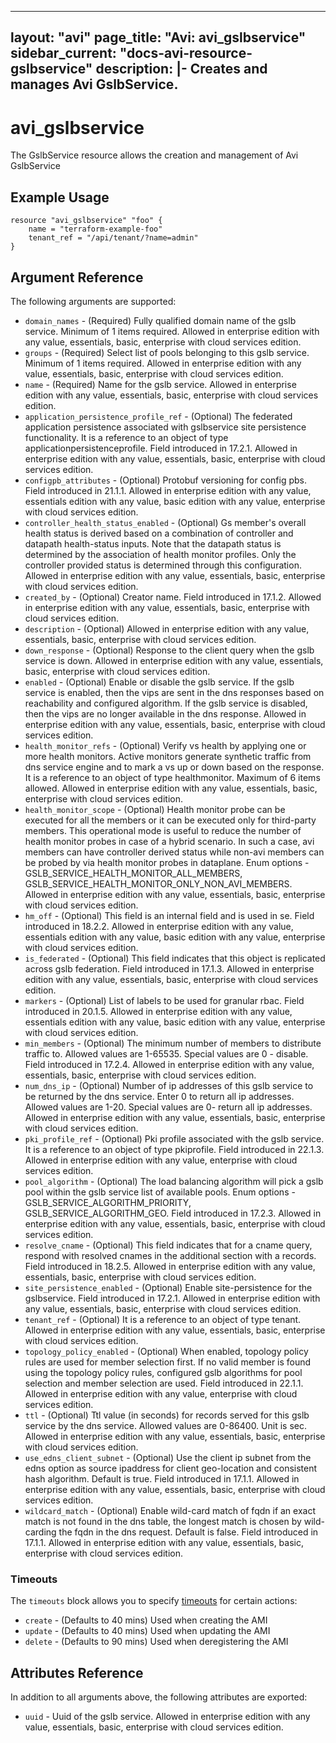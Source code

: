 <!--
    Copyright 2021 VMware, Inc.
    SPDX-License-Identifier: Mozilla Public License 2.0
-->
---
layout: "avi"
page_title: "Avi: avi_gslbservice"
sidebar_current: "docs-avi-resource-gslbservice"
description: |-
  Creates and manages Avi GslbService.
---

# avi_gslbservice

The GslbService resource allows the creation and management of Avi GslbService

## Example Usage

```hcl
resource "avi_gslbservice" "foo" {
    name = "terraform-example-foo"
    tenant_ref = "/api/tenant/?name=admin"
}
```

## Argument Reference

The following arguments are supported:

* `domain_names` - (Required) Fully qualified domain name of the gslb service. Minimum of 1 items required. Allowed in enterprise edition with any value, essentials, basic, enterprise with cloud services edition.
* `groups` - (Required) Select list of pools belonging to this gslb service. Minimum of 1 items required. Allowed in enterprise edition with any value, essentials, basic, enterprise with cloud services edition.
* `name` - (Required) Name for the gslb service. Allowed in enterprise edition with any value, essentials, basic, enterprise with cloud services edition.
* `application_persistence_profile_ref` - (Optional) The federated application persistence associated with gslbservice site persistence functionality. It is a reference to an object of type applicationpersistenceprofile. Field introduced in 17.2.1. Allowed in enterprise edition with any value, essentials, basic, enterprise with cloud services edition.
* `configpb_attributes` - (Optional) Protobuf versioning for config pbs. Field introduced in 21.1.1. Allowed in enterprise edition with any value, essentials edition with any value, basic edition with any value, enterprise with cloud services edition.
* `controller_health_status_enabled` - (Optional) Gs member's overall health status is derived based on a combination of controller and datapath health-status inputs. Note that the datapath status is determined by the association of health monitor profiles. Only the controller provided status is determined through this configuration. Allowed in enterprise edition with any value, essentials, basic, enterprise with cloud services edition.
* `created_by` - (Optional) Creator name. Field introduced in 17.1.2. Allowed in enterprise edition with any value, essentials, basic, enterprise with cloud services edition.
* `description` - (Optional) Allowed in enterprise edition with any value, essentials, basic, enterprise with cloud services edition.
* `down_response` - (Optional) Response to the client query when the gslb service is down. Allowed in enterprise edition with any value, essentials, basic, enterprise with cloud services edition.
* `enabled` - (Optional) Enable or disable the gslb service. If the gslb service is enabled, then the vips are sent in the dns responses based on reachability and configured algorithm. If the gslb service is disabled, then the vips are no longer available in the dns response. Allowed in enterprise edition with any value, essentials, basic, enterprise with cloud services edition.
* `health_monitor_refs` - (Optional) Verify vs health by applying one or more health monitors. Active monitors generate synthetic traffic from dns service engine and to mark a vs up or down based on the response. It is a reference to an object of type healthmonitor. Maximum of 6 items allowed. Allowed in enterprise edition with any value, essentials, basic, enterprise with cloud services edition.
* `health_monitor_scope` - (Optional) Health monitor probe can be executed for all the members or it can be executed only for third-party members. This operational mode is useful to reduce the number of health monitor probes in case of a hybrid scenario. In such a case, avi members can have controller derived status while non-avi members can be probed by via health monitor probes in dataplane. Enum options - GSLB_SERVICE_HEALTH_MONITOR_ALL_MEMBERS, GSLB_SERVICE_HEALTH_MONITOR_ONLY_NON_AVI_MEMBERS. Allowed in enterprise edition with any value, essentials, basic, enterprise with cloud services edition.
* `hm_off` - (Optional) This field is an internal field and is used in se. Field introduced in 18.2.2. Allowed in enterprise edition with any value, essentials edition with any value, basic edition with any value, enterprise with cloud services edition.
* `is_federated` - (Optional) This field indicates that this object is replicated across gslb federation. Field introduced in 17.1.3. Allowed in enterprise edition with any value, essentials, basic, enterprise with cloud services edition.
* `markers` - (Optional) List of labels to be used for granular rbac. Field introduced in 20.1.5. Allowed in enterprise edition with any value, essentials edition with any value, basic edition with any value, enterprise with cloud services edition.
* `min_members` - (Optional) The minimum number of members to distribute traffic to. Allowed values are 1-65535. Special values are 0 - disable. Field introduced in 17.2.4. Allowed in enterprise edition with any value, essentials, basic, enterprise with cloud services edition.
* `num_dns_ip` - (Optional) Number of ip addresses of this gslb service to be returned by the dns service. Enter 0 to return all ip addresses. Allowed values are 1-20. Special values are 0- return all ip addresses. Allowed in enterprise edition with any value, essentials, basic, enterprise with cloud services edition.
* `pki_profile_ref` - (Optional) Pki profile associated with the gslb service. It is a reference to an object of type pkiprofile. Field introduced in 22.1.3. Allowed in enterprise edition with any value, enterprise with cloud services edition.
* `pool_algorithm` - (Optional) The load balancing algorithm will pick a gslb pool within the gslb service list of available pools. Enum options - GSLB_SERVICE_ALGORITHM_PRIORITY, GSLB_SERVICE_ALGORITHM_GEO. Field introduced in 17.2.3. Allowed in enterprise edition with any value, essentials, basic, enterprise with cloud services edition.
* `resolve_cname` - (Optional) This field indicates that for a cname query, respond with resolved cnames in the additional section with a records. Field introduced in 18.2.5. Allowed in enterprise edition with any value, essentials, basic, enterprise with cloud services edition.
* `site_persistence_enabled` - (Optional) Enable site-persistence for the gslbservice. Field introduced in 17.2.1. Allowed in enterprise edition with any value, essentials, basic, enterprise with cloud services edition.
* `tenant_ref` - (Optional) It is a reference to an object of type tenant. Allowed in enterprise edition with any value, essentials, basic, enterprise with cloud services edition.
* `topology_policy_enabled` - (Optional) When enabled, topology policy rules are used for member selection first. If no valid member is found using the topology policy rules, configured gslb algorithms for pool selection and member selection are used. Field introduced in 22.1.1. Allowed in enterprise edition with any value, enterprise with cloud services edition.
* `ttl` - (Optional) Ttl value (in seconds) for records served for this gslb service by the dns service. Allowed values are 0-86400. Unit is sec. Allowed in enterprise edition with any value, essentials, basic, enterprise with cloud services edition.
* `use_edns_client_subnet` - (Optional) Use the client ip subnet from the edns option as source ipaddress for client geo-location and consistent hash algorithm. Default is true. Field introduced in 17.1.1. Allowed in enterprise edition with any value, essentials, basic, enterprise with cloud services edition.
* `wildcard_match` - (Optional) Enable wild-card match of fqdn  if an exact match is not found in the dns table, the longest match is chosen by wild-carding the fqdn in the dns request. Default is false. Field introduced in 17.1.1. Allowed in enterprise edition with any value, essentials, basic, enterprise with cloud services edition.


### Timeouts

The `timeouts` block allows you to specify [timeouts](https://www.terraform.io/docs/configuration/resources.html#timeouts) for certain actions:

* `create` - (Defaults to 40 mins) Used when creating the AMI
* `update` - (Defaults to 40 mins) Used when updating the AMI
* `delete` - (Defaults to 90 mins) Used when deregistering the AMI

## Attributes Reference

In addition to all arguments above, the following attributes are exported:

* `uuid` -  Uuid of the gslb service. Allowed in enterprise edition with any value, essentials, basic, enterprise with cloud services edition.

